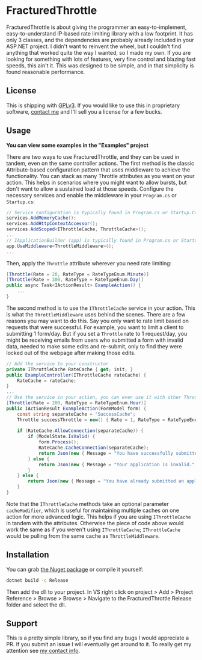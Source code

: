 # FracturedThrottle
FracturedThrottle is about giving the programmer an easy-to-implement, easy-to-understand IP-based rate limiting library with a low footprint. It has only 3 classes, and the dependencies are probably already included in your ASP.NET project.
I didn't want to reinvent the wheel, but I couldn't find anything that worked quite the way I wanted, so I made my own.
If you are looking for something with lots of features, very fine control and blazing fast speeds, this ain't it. This was designed to be simple, and in that simplicity is found reasonable performance.
## License
This is shipping with [GPLv3](https://github.com/FracturedCode/FracturedThrottle/blob/master/LICENSE). If you would like to use this in proprietary software, [contact me](https://fracturedcode.net/contact) and I'll sell you a license for a few bucks.
## Usage
**You can view some examples in the "Examples" project**

There are two ways to use FracturedThrottle, and they can be used in tandem, even on the same controller actions.
The first method is the classic Attribute-based configuration pattern that uses middleware to achieve the functionality. You can stack as many Throttle attributes as you want on your action. This helps in scenarios where you might want to allow bursts, but don't want to allow a sustained load at those speeds.
Configure the necessary services and enable the middleware in your `Program.cs` or `Startup.cs`:
``` C#
// Service configuration is typically found in Program.cs or Startup.ConfigureServices()
services.AddMemoryCache();
services.AddHttpContextAccessor();
services.AddScoped<IThrottleCache, ThrottleCache>();
...
// IApplicationBuilder (app) is typically found in Program.cs or Startup.Configure()
app.UseMiddleware<ThrottleMiddleware>();
...
```
Then, apply the `Throttle` attribute wherever you need rate limiting:
``` C#
[Throttle(Rate = 20, RateType = RateTypeEnum.Minute)]
[Throttle(Rate = 300, RateType = RateTypeEnum.Day)]
public async Task<IActionResult> ExampleAction() {
    ...
}
```
The second method is to use the `IThrottleCache` service in your action. This is what the `ThrottleMiddleware` uses behind the scenes. There are a few reasons you may want to do this. 
Say you only want to rate limit based on requests that were successful. For example, you want to limit a client to submitting 1 form/day. But if you set a `Throttle` rate to 1 request/day, you might be receiving emails from users who submitted a form with invalid data, needed to make some edits and re-submit, only to find they were locked out of the webpage after making those edits.
``` C#
// Add the service to your constructor
private IThrottleCache RateCache { get; init; }
public ExampleController(IThrottleCache rateCache) {
    RateCache = rateCache;
}
...
// Use the service in your action, you can even use it with other Throttles as well!
[Throttle(Rate = 200, RateType = RateTypeEnum.Hour)]
public IActionResult ExampleAction(FormModel form) {
    const string separateCache = "SuccessCache";
    Throttle successThrottle = new() { Rate = 1, RateType = RateTypeEnum.Day }
    
    if (RateCache.AllowConnection(separateCache)) {
        if (ModelState.IsValid) {
            form.Process();
            RateCache.CacheConnection(separateCache);
            return Json(new { Message = "You have successfully submitted your application." });
        } else {
            return Json(new { Message = "Your application is invalid." });
        }
    } else {
        return Json(new { Message = "You have already submitted an application today." })
    }
}
```
Note that the `IThrottleCache` methods take an optional parameter `cacheModifier`, which is useful for maintaining multiple caches on one action for more advanced logic. This helps if you are using `IThrottleCache` in tandem with the attributes. Otherwise the piece of code above would work the same as if you weren't using `IThrottleCache`; `IThrottleCache` would be pulling from the same cache as `ThrottleMiddleware`.
## Installation
You can grab [the Nuget package](https://www.nuget.org/packages/FracturedThrottle) or compile it yourself:
``` Bash
dotnet build -c Release
```
Then add the dll to your project. In VS right click on project > Add > Project Reference > Browse > Browse > Navigate to the FracturedThrottle Release folder and select the dll.
## Support
This is a pretty simple library, so if you find any bugs I would appreciate a PR.
If you submit an issue I will eventually get around to it.
To really get my attention see [my contact info](https://fracturedcode.net/contact).

